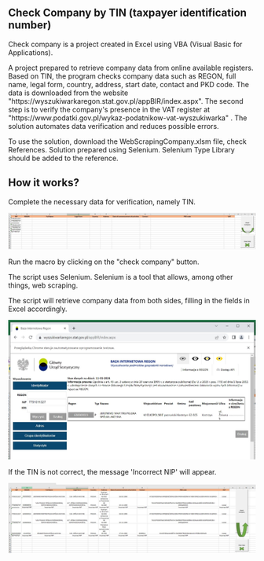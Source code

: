 
## Check Company by TIN (taxpayer identification number)

<p>Check company is a project created in Excel using VBA (Visual Basic for Applications).</p>

<p>A project prepared to retrieve company data from online available registers. Based on TIN, the program checks company data such as REGON, full name, legal form, country, address, start date, contact and PKD code. The data is downloaded from the website 
"https://wyszukiwarkaregon.stat.gov.pl/appBIR/index.aspx". The second step is to verify the company's presence in the VAT register at "https://www.podatki.gov.pl/wykaz-podatnikow-vat-wyszukiwarka" . The solution automates data verification and reduces possible errors.</p> 

<p>To use the solution, download the WebScrapingCompany.xlsm file, check References.  Solution prepared using Selenium. Selenium Type Library should be added to the reference.</p>

## How it works?

<p>Complete the necessary data for verification, namely TIN.</p> 

![Enter Data](./images/EnterData.JPG)

<p>Run the macro by clicking on the "check company" button.</p> 

<p>The script uses Selenium. Selenium is a tool that allows, among other things, web scraping.</p> 

<p>The script will retrieve company data from both sides, filling in the fields in Excel accordingly.</p>

![Visit website](./images/visitWebsite.JPG)

<p>If the TIN is not correct, the message 'Incorrect NIP' will appear.</p> 

![Fill data](./images/fillData.JPG)
